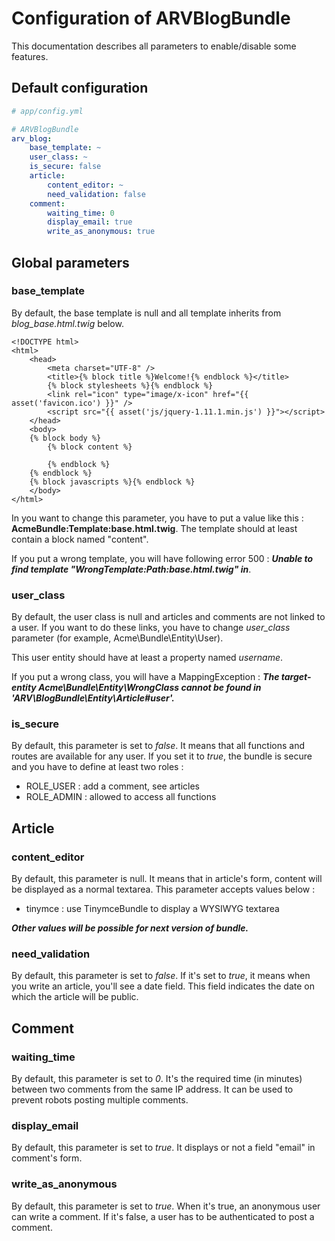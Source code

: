 # Configuration of ARVBlogBundle

This documentation describes all parameters to enable/disable some features.

## Default configuration

```yaml
# app/config.yml

# ARVBlogBundle
arv_blog:
    base_template: ~
    user_class: ~
    is_secure: false
    article:
        content_editor: ~
        need_validation: false
    comment:
        waiting_time: 0
        display_email: true
        write_as_anonymous: true
```

## Global parameters

### base_template

By default, the base template is null and all template inherits from *blog_base.html.twig* below.

```twig
<!DOCTYPE html>
<html>
    <head>
        <meta charset="UTF-8" />
        <title>{% block title %}Welcome!{% endblock %}</title>
        {% block stylesheets %}{% endblock %}
        <link rel="icon" type="image/x-icon" href="{{ asset('favicon.ico') }}" />
        <script src="{{ asset('js/jquery-1.11.1.min.js') }}"></script>
    </head>
    <body>
    {% block body %}
        {% block content %}

        {% endblock %}
    {% endblock %}
    {% block javascripts %}{% endblock %}
    </body>
</html>
```

In you want to change this parameter, you have to put a value like this : **AcmeBundle:Template:base.html.twig**.
The template should at least contain a block named "content".

If you put a wrong template, you will have following error 500 :
**_Unable to find template "WrongTemplate:Path:base.html.twig" in_**.

### user_class

By default, the user class is null and articles and comments are not linked to a user. If you want to do these links, 
you have to change *user_class* parameter (for example, Acme\Bundle\Entity\User).

This user entity should have at least a property named *username*.

If you put a wrong class, you will have a MappingException : 
 **_The target-entity Acme\Bundle\Entity\WrongClass cannot be found in 'ARV\BlogBundle\Entity\Article#user'._**
 
 ### is_secure
 
 By default, this parameter is set to *false*. It means that all functions and routes are available for any user.
 If you set it to *true*, the bundle is secure and you have to define at least two roles :
 
 * ROLE_USER : add a comment, see articles
 * ROLE_ADMIN : allowed to access all functions
 
 
 ## Article
 
 ### content_editor
 
 By default, this parameter is null. It means that in article's form, content will be displayed as a normal textarea. 
 This parameter accepts values below :
 
 * tinymce : use TinymceBundle to display a WYSIWYG textarea
 
 
 **_Other values will be possible for next version of bundle._**
 
 ### need_validation
 
 By default, this parameter is set to *false*. If it's set to *true*, it means when you write an article, you'll see 
 a date field. This field indicates the date on which the article will be public.
 
 ## Comment
 
 ### waiting_time
 
 By default, this parameter is set to *0*. It's the required time (in minutes) between two comments from the same IP address. 
 It can be used to prevent robots posting multiple comments.
 
 ### display_email
 
 By default, this parameter is set to *true*. It displays or not a field "email" in comment's form.
 
 ### write_as_anonymous
 
 By default, this parameter is set to *true*. When it's true, an anonymous user can write a comment. If it's false, 
 a user has to be authenticated to post a comment.
 